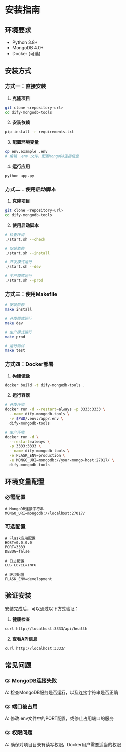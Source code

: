 # 安装指南

## 环境要求

- Python 3.8+
- MongoDB 4.0+
- Docker (可选)

## 安装方式

### 方式一：直接安装

1. **克隆项目**

```bash
git clone <repository-url>
cd dify-mongodb-tools
```

2. **安装依赖**

```bash
pip install -r requirements.txt
```

3. **配置环境变量**

```bash
cp env.example .env
# 编辑 .env 文件，配置MongoDB连接信息
```

4. **运行应用**

```bash
python app.py
```

### 方式二：使用启动脚本

1. **克隆项目**

```bash
git clone <repository-url>
cd dify-mongodb-tools
```

2. **使用启动脚本**

```bash
# 检查环境
./start.sh --check

# 安装依赖
./start.sh --install

# 开发模式运行
./start.sh --dev

# 生产模式运行
./start.sh --prod
```

### 方式三：使用Makefile

```bash
# 安装依赖
make install

# 开发模式运行
make dev

# 生产模式运行
make prod

# 运行测试
make test
```

### 方式四：Docker部署

1. **构建镜像**

```bash
docker build -t dify-mongodb-tools .
```

2. **运行容器**

```bash
# 开发环境
docker run -d --restart=always -p 3333:3333 \
  --name dify-mongodb-tools \
  -v $PWD/.env:/app/.env \
  dify-mongodb-tools

# 生产环境
docker run -d \
  --restart=always \
  -p 3333:3333 \
  --name dify-mongodb-tools \
  -e FLASK_ENV=production \
  -e MONGO_URI=mongodb://your-mongo-host:27017/ \
  dify-mongodb-tools
```

## 环境变量配置

### 必需配置

```env
# MongoDB连接字符串
MONGO_URI=mongodb://localhost:27017/
```

### 可选配置

```env
# Flask应用配置
HOST=0.0.0.0
PORT=3333
DEBUG=false

# 日志配置
LOG_LEVEL=INFO

# 环境配置
FLASK_ENV=development
```

## 验证安装

安装完成后，可以通过以下方式验证：

1. **健康检查**

```bash
curl http://localhost:3333/api/health
```

2. **查看API信息**

```bash
curl http://localhost:3333/
```

## 常见问题

### Q: MongoDB连接失败

A: 检查MongoDB服务是否运行，以及连接字符串是否正确

### Q: 端口被占用

A: 修改.env文件中的PORT配置，或停止占用端口的服务

### Q: 权限问题

A: 确保对项目目录有读写权限，Docker用户需要适当的权限
